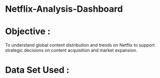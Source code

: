 # Netflix-Analysis-Dashboard

# Objective :
To understand global content distribution and trends on Netflix to support strategic decisions on content acquisition and market expansion.

# Data Set Used :
